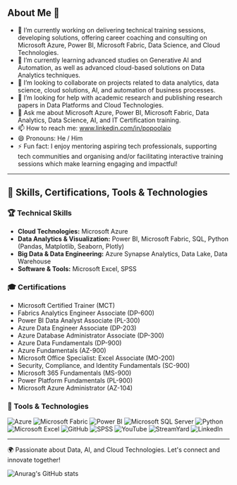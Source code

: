 ## About Me 👋

- 🔭 I’m currently working on delivering technical training sessions, developing solutions, offering career coaching and consulting on Microsoft Azure, Power BI, Microsoft Fabric, Data Science, and Cloud Technologies.
- 🌱 I’m currently learning advanced studies on Generative AI and Automation, as well as advanced cloud-based solutions on Data Analytics techniques.
- 👯 I’m looking to collaborate on projects related to data analytics, data science, cloud solutions, AI, and automation of business processes.
- 🤔 I’m looking for help with academic research and publishing research papers in Data Platforms and Cloud Technologies.
- 💬 Ask me about Microsoft Azure, Power BI, Microsoft Fabric, Data Analytics, Data Science, AI, and IT Certification training.
- 📫 How to reach me: www.linkedin.com/in/popoolaio
- 😄 Pronouns: He / Him
- ⚡ Fun fact: I enjoy mentoring aspiring tech professionals, supporting tech communities and organising and/or facilitating interactive training sessions which make learning engaging and impactful!

---

## 🚀 Skills, Certifications, Tools & Technologies 

### 🏆 Technical Skills
- **Cloud Technologies:** Microsoft Azure
- **Data Analytics & Visualization:** Power BI, Microsoft Fabric, SQL, Python (Pandas, Matplotlib, Seaborn, Plotly)  
- **Big Data & Data Engineering:** Azure Synapse Analytics, Data Lake, Data Warehouse  
- **Software & Tools:** Microsoft Excel, SPSS

### 🎓 Certifications
- Microsoft Certified Trainer (MCT)
- Fabrics Analytics Engineer Associate (DP-600)
- Power BI Data Analyst Associate (PL-300)
- Azure Data Engineer Associate (DP-203)
- Azure Database Administrator Associate (DP-300)
- Azure Data Fundamentals (DP-900)
- Azure Fundamentals (AZ-900)
- Microsoft Office Specialist: Excel Associate (MO-200)
- Security, Compliance, and Identity Fundamentals (SC-900)
- Microsoft 365 Fundamentals (MS-900)
- Power Platform Fundamentals (PL-900)
- Microsoft Azure Administrator (AZ-104)

### 🔧 Tools & Technologies
![Azure](https://img.shields.io/badge/Microsoft%20Azure-0089D6?style=for-the-badge&logo=microsoft-azure&logoColor=white)
![Microsoft Fabric](https://img.shields.io/badge/Microsoft%20Fabric-9B59B6?style=for-the-badge&logo=microsoft&logoColor=white)
![Power BI](https://img.shields.io/badge/Power%20BI-F2C811?style=for-the-badge&logo=power-bi&logoColor=black)
![Microsoft SQL Server](https://img.shields.io/badge/Microsoft%20SQL%20Server-CC2927?style=for-the-badge&logo=microsoft-sql-server&logoColor=white)
![Python](https://img.shields.io/badge/Python-3776AB?style=for-the-badge&logo=python&logoColor=white)
![Microsoft Excel](https://img.shields.io/badge/Microsoft%20Excel-217346?style=for-the-badge&logo=microsoft-excel&logoColor=white)
![GitHub](https://img.shields.io/badge/GitHub-181717?style=for-the-badge&logo=github&logoColor=white)
![SPSS](https://img.shields.io/badge/SPSS-1B1464?style=for-the-badge&logo=spss&logoColor=white)
![YouTube](https://img.shields.io/badge/YouTube-FF0000?style=for-the-badge&logo=youtube&logoColor=white)
![StreamYard](https://img.shields.io/badge/StreamYard-0A66C2?style=for-the-badge&logo=streamyard&logoColor=white)
![LinkedIn](https://img.shields.io/badge/LinkedIn-0A66C2?style=for-the-badge&logo=linkedin&logoColor=white) 




---
🌍 Passionate about Data, AI, and Cloud Technologies. Let's connect and innovate together!


![Anurag's GitHub stats](https://github-readme-stats.vercel.app/api?username=popoolaio&show_icons=true&theme=radical)



<!--
